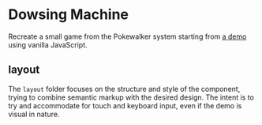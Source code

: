 # Dowsing Machine

Recreate a small game from the Pokewalker system starting from [a demo]() using vanilla JavaScript.

## layout

The `layout` folder focuses on the structure and style of the component, trying to combine semantic markup with the desired design. The intent is to try and accommodate for touch and keyboard input, even if the demo is visual in nature.
